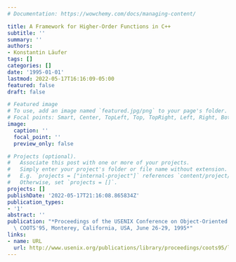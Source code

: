 ```yaml
---
# Documentation: https://wowchemy.com/docs/managing-content/

title: A Framework for Higher-Order Functions in C++
subtitle: ''
summary: ''
authors:
- Konstantin Läufer
tags: []
categories: []
date: '1995-01-01'
lastmod: 2022-05-17T16:16:09-05:00
featured: false
draft: false

# Featured image
# To use, add an image named `featured.jpg/png` to your page's folder.
# Focal points: Smart, Center, TopLeft, Top, TopRight, Left, Right, BottomLeft, Bottom, BottomRight.
image:
  caption: ''
  focal_point: ''
  preview_only: false

# Projects (optional).
#   Associate this post with one or more of your projects.
#   Simply enter your project's folder or file name without extension.
#   E.g. `projects = ["internal-project"]` references `content/project/deep-learning/index.md`.
#   Otherwise, set `projects = []`.
projects: []
publishDate: '2022-05-17T21:16:08.865834Z'
publication_types:
- '1'
abstract: ''
publication: "*Proceedings of the USENIX Conference on Object-Oriented Technologies,\
  \ COOTS'95, Monterey, California, USA, June 26-29, 1995*"
links:
- name: URL
  url: http://www.usenix.org/publications/library/proceedings/coots95/laufer.html
---
```

